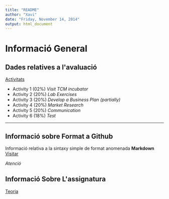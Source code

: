 ```yaml
---
title: "README"
author: "Xavi"
date: "Friday, November 14, 2014"
output: html_document
---
```



# Informació General


## Dades relatives a l'avaluació
[Activitats](https://sites.google.com/a/eupmt.tecnocampus.cat/empinnupc/activitats)
* Activity 1 (02\%) _Visit TCM incubator_
* Activity 2 (20\%) _Lab Exercises_
* Activity 3 (20\%) _Develop a Business Plan (partially)_
* Activity 4 (20\%) _Market Research_
* Activity 5 (20\%) _Communication_
* Activity 6 (18\%) _Test_

---

## Informació sobre Format a Github

Informació relativa a la sintaxy simple de format anomenada **Markdown** [Visitar](http://rmarkdown.rstudio.com)

*Atenció*

## Informació Sobre L'assignatura
[Teoria](https://sites.google.com/a/eupmt.tecnocampus.cat/empinnupc/home)

